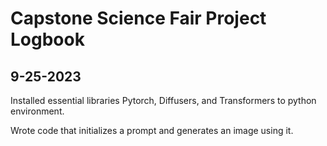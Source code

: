 # Capstone Science Fair Project Logbook

## 9-25-2023

Installed essential libraries Pytorch, Diffusers, and Transformers to python environment.

Wrote code that initializes a prompt and generates an image using it.
